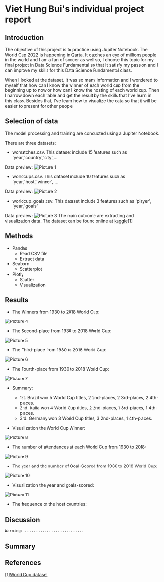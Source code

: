 # Viet Hung Bui's individual project report

## Introduction 
The objective of this project is to practice using Jupiter Notebook. The World Cup 2022 is happening in Qarta. It catches an eye of millions people in the world and I am a fan of soccer as well so, I choose this topic for my final project in Data Science Fundamental so that It satisfy my passion and I can improve my skills for this Data Science Fundamental class. 

When I looked at the dataset. It was so many information and I wondered to myself that how can I know the winner of each world cup from the beginning up to now or how can I know the hosting of each world cup. Then I narrow down each table and get the result by the skills that I’ve learn in this class. Besides that, I’ve learn how to visualize the data so that it will be easier to present for other people  

## Selection of data 
The model processing and training are conducted using a Jupiter Notebook.

There are three datasets: 
- wcmatches.csv. This dataset include 15 features such as 'year','country','city',...

Data preview: 
![Picture 1](set1.png)
- worldcups.csv. This dataset include 10 features such as 'year','host','winner',....

Data preview: 
![Picture 2](set2.png)
- worldcup_goals.csv. This dataset include 3 features such as 'player', 'year','goals'

Data preview: 
![Picture 3](set3.png)
The main outcome are extracting and visualization data. The dataset can be found online at 
[kaggle](https://www.kaggle.com/datasets/evangower/fifa-world-cup)[1]

## Methods
- Pandas
  - Read CSV file
  - Extract data 
- Seaborn
  - Scatterplot
- Plotly
  - Scatter
  - Visualization
## Results
- The Winners from 1930 to 2018 World Cup:
 
![Picture 4](firstplace.png)

- The Second-place from 1930 to 2018 World Cup:

![Picture 5](secondplace.png)

- The Third-place from 1930 to 2018 World Cup:
 
![Picture 6](thirdplace.png)

- The Fourth-place from 1930 to 2018 World Cup: 

![Picture 7](fourthplace.png)

- Summary: 
  - 1st. Brazil won 5 World Cup titles, 2 2nd-places, 2 3rd-places, 2 4th-places. 
  - 2nd. Italia won 4 World Cup titles, 2 2nd-places, 1 3rd-places, 1 4th-places. 
  - 3rd. Germany won 3 World Cup titles, 3 2nd-places, 1 4th-places.

- Visualization the World Cup Winner:

![Picture 8](visualwinner.png)

- The number of attendances at each World Cup from 1930 to 2018: 

![Picture 9](attendances.png)

- The year and the number of Goal-Scored from 1930 to 2018 World Cup: 

![Picture 10](year-goals.png)

- Visualization the year and goals-scored: 

![Picture 11](year-goals-visual.png)

- The frequence of the host countries: 










## Discussion 
```Warning: ...........................```

## Summary 

## References
[1][World Cup dataset](https://www.kaggle.com/datasets/evangower/fifa-world-cup)
